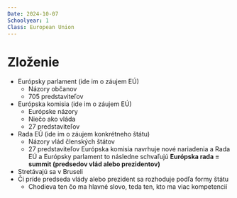 ```yaml
---
Date: 2024-10-07
Schoolyear: 1
Class: European Union
---
```

# Zloženie
- Európsky parlament (ide im o záujem EÚ)
	- Názory občanov
	- 705 predstaviteľov
- Európska komisia (ide im o záujem EÚ)
	- Európske názory
	- Niečo ako vláda
	- 27 predstaviteľov
- Rada EÚ (ide im o záujem konkrétneho štátu)
	- Názory vlád členských štátov
	- 27 predstaviteľov
Európska komisia navrhuje nové nariadenia a Rada EÚ a Európsky parlament to následne schvaľujú
**Európska rada = summit (predsedov vlád alebo prezidentov)**
- Stretávajú sa v Bruseli
- Či príde predseda vlády alebo prezident sa rozhoduje podľa formy štátu
	- Chodieva ten čo ma hlavné slovo, teda ten, kto ma viac kompetencií